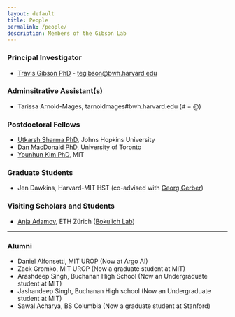 ```yaml
---
layout: default
title: People
permalink: /people/
description: Members of the Gibson Lab
---
```


### Principal Investigator
- [Travis Gibson PhD](/travisgibson/) - <a href="mailto:tegibson@bwh.harvard.edu" style="display: inline-block"><i class="fa fa-envelope-o"></i> tegibson@bwh.harvard.edu</a>


### Adminsitrative Assistant(s)
- Tarissa Arnold-Mages, tarnoldmages#bwh.harvard.edu (# = @)

### Postdoctoral Fellows
- [Utkarsh Sharma PhD](https://u-sharma.github.io/), Johns Hopkins University
- [Dan MacDonald PhD](https://demacdo.github.io/), University of Toronto
- [Younhun Kim PhD](http://www-math.mit.edu/~younhun/), MIT

### Graduate Students

- Jen Dawkins, Harvard-MIT HST (co-advised with [Georg Gerber](https://gerber.bwh.harvard.edu/))

### Visiting Scholars and Students

- [Anja Adamov](https://ifnh.ethz.ch/the-institute/people/person-detail.MTcyMzk2.TGlzdC80ODUsLTUxNjg1MzUzNg==.html), ETH Zürich ([Bokulich Lab](https://fsb.ethz.ch))



<!--
### Undergraduate Students
### Research Associates 
### High School Students
-->
---

### Alumni
- Daniel Alfonsetti,  MIT UROP (Now at Argo AI)
- Zack Gromko, MIT UROP (Now a graduate student at MIT)
- Arashdeep Singh, Buchanan High School (Now an Undergraduate student at MIT)
- Jashandeep Singh, Buchanan High school (Now an Undergraduate student at MIT)
- Sawal Acharya, BS Columbia (Now a graduate student at Stanford)
